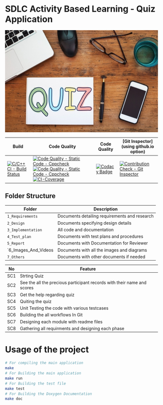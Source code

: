 # SDLC Activity Based Learning - Quiz Application
![Quiz](6_Images_And_Videos/Logo.png)

Build | Code Quality | Code Quality | [Git Inspector](using github.io option)
------|----------|-------|--------------
[![C/C++ CI - Build Status](https://github.com/Divyangy68/MiniProject/actions/workflows/c_c++_build_status.yml/badge.svg)](https://github.com/Divyangy68/MiniProject/actions/workflows/c_c++_build_status.yml) | [![Code Quality - Static Code - Cppcheck](https://github.com/Divyangy68/MiniProject/actions/workflows/cppcheck.yml/badge.svg)](https://github.com/Divyangy68/MiniProject/actions/workflows/cppcheck.yml) [![Code Quality - Static Code - Cppcheck](https://github.com/Divyangy68/MiniProject/actions/workflows/cppcheck.yml/badge.svg)](https://github.com/Divyangy68/MiniProject/actions/workflows/cppcheck.yml) [![CI-Coverage](https://github.com/Divyangy68/MiniProject/actions/workflows/codecoverage.yml/badge.svg)](https://github.com/Divyangy68/MiniProject/actions/workflows/codecoverage.yml)| [![Codacy Badge](https://app.codacy.com/project/badge/Grade/58df8438f4734342927b1de8fdeefb05)](https://www.codacy.com/gh/Divyangy68/MiniProject/dashboard?utm_source=github.com&amp;utm_medium=referral&amp;utm_content=Divyangy68/MiniProject&amp;utm_campaign=Badge_Grade) | [![Contribution Check - Git Inspector](https://github.com/Divyangy68/MiniProject/actions/workflows/gitinspect.yml/badge.svg)](https://github.com/Divyangy68/MiniProject/actions/workflows/gitinspect.yml)

## Folder Structure
Folder             | Description
-------------------| -----------------------------------------
`1_Requirements`   | Documents detailing requirements and research
`2_Design`         | Documents specifying design details
`3_Implementation` | All code and documentation
`4_Test_plan`      | Documents with test plans and procedures
`5_Report`      | Documents with Documentation for Reviewer
`6_Images_And_Videos      | Documents with all the images and diagrams
`7_Others`      | Documents with other documents if needed



| No |Feature  |
|--|--|
| SC1 |Strting Quiz  |
| SC2 |See the all the precious participant records with their name and scores |
| SC3 |Get the help regarding quiz |
| SC4 |Quiting the quiz |
| SC5 |Unit Testing the code with various testcases |
| SC6 |Building the all workflows In Git |
| SC7 |Designing each module with readme files |
| SC8 |Gathering all requirments and designing each phase |


# Usage of the project
```sh
# For compiling the main application
make 
# For Building the main application
make run
# For Building the test file
make test
# For Building the Doxygen Documentation
make doc
```

